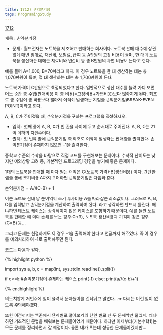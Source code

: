 ```yaml
---
title: 1712) 손익분기점
tags: ProgramingStudy
---
```


[1712](https://www.acmicpc.net/problem/1712)


제목 : 손익분기점

- 문제 : 월드전자는 노트북을 제조하고 판매하는 회사이다. 노트북 판매 대수에 상관없이 매년 임대료, 재산세, 보험료, 급여 등 A만원의 고정 비용이 들며, 한 대의 노트북을 생산하는 데에는 재료비와 인건비 등 총 B만원의 가변 비용이 든다고 한다.

예를 들어 A=1,000, B=70이라고 하자. 이 경우 노트북을 한 대 생산하는 데는 총 1,070만원이 들며, 열 대 생산하는 데는 총 1,700만원이 든다.

노트북 가격이 C만원으로 책정되었다고 한다. 일반적으로 생산 대수를 늘려 가다 보면 어느 순간 총 수입(판매비용)이 총 비용(=고정비용+가변비용)보다 많아지게 된다. 최초로 총 수입이 총 비용보다 많아져 이익이 발생하는 지점을 손익분기점(BREAK-EVEN POINT)이라고 한다.

A, B, C가 주어졌을 때, 손익분기점을 구하는 프로그램을 작성하시오.

- 입력 : 첫째 줄에 A, B, C가 빈 칸을 사이에 두고 순서대로 주어진다. A, B, C는 21억 이하의 자연수이다.
- 출력 : 첫 번째 줄에 손익분기점 즉 최초로 이익이 발생하는 판매량을 출력한다. 손익분기점이 존재하지 않으면 -1을 출력한다.

중학교 수준의 수학을 바탕으로 직접 코드를 구현해보는 문제이다. 수학적 난이도는 낮지만 예외상황 고려 등, 기본적인 프로그래밍 경험을 쌓기에 좋은 문제이다.

1대의 노트북을 판매할 때 마다 얻는 이익은 C(노트북 가격)-B(생산비용) 이다. 간단한 셈을 통해 초기비용 A까지 고려하면 손익분기점은 다음과 같다.

손익분기점 = A//(C-B) + 1

이는 노트북 한대 당 순이익이 초기 투자비용 A를 따라잡는 최소값이다. 그러므로 A, B, C를 입력받고 손익분기점을 계산하여 출력하며 된다.
라고 생각하면 반드시 틀린다.
왜냐하면 테스트 케이스는 상식적이지 않은 케이스를 포함하기 때문이다. 예를 들면 노트북을 판매할 때 마다 손해를 보는 경우(C<B), 노트북 생산비용과 가격이 같은 경우(C=B) 등...

그리고 문제는 친절하게도 이 경우 -1을 출력해야 한다고 언급까지 해주었다. 즉 이 경우를 예외처리하여 -1로 출력해주면 된다.


코드는 다음과 같다.

{% highlight python %}

import sys
a, b, c = map(int, sys.stdin.readline().split())

if c<=b:#손익분기점이 존재하는 케이스
    print(-1)
else:
    print(a//(c-b)+1)



{% endhighlight %}


의도치않게 저번주에 일이 몰려서 문제풀이를 건너뛰고 말았다...ㅠ
다시는 이런 일이 없도록 주의해야겠다.

또한 이전까지는 백준에서 단계별로 풀어보기의 단원 별로 한 두 문제씩만 풀었다. 왜냐하면 기초적인 문법을 배워보는 문제들이었기 때문이다.
하지만 이제부터(기본수학1)는 모든 문제를 정리하면서 갈 예정이다. 물론 내가 푸는데 성공한 문제들이겠지만...








